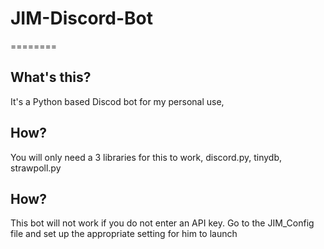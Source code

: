 # JIM-Discord-Bot
========

## What's this?
It's a Python based Discod bot for my personal use,

## How?
You will only need a 3 libraries for this to work, discord.py, tinydb, strawpoll.py

## How?
This bot will not work if you do not enter an API key. Go to the JIM_Config file and set up the appropriate setting for him to launch